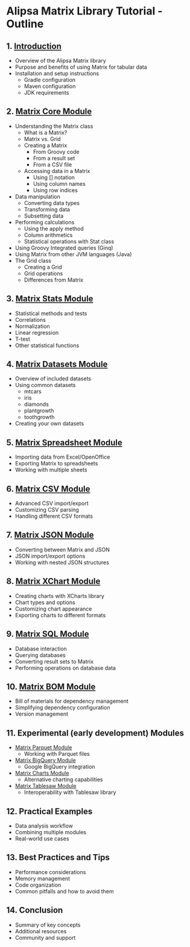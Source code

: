 # Alipsa Matrix Library Tutorial - Outline

## 1. [Introduction](1-introduction.md)
- Overview of the Alipsa Matrix library
- Purpose and benefits of using Matrix for tabular data
- Installation and setup instructions
  - Gradle configuration
  - Maven configuration
  - JDK requirements

## 2. [Matrix Core Module](2-matrix-core.md)
- Understanding the Matrix class
  - What is a Matrix?
  - Matrix vs. Grid
  - Creating a Matrix
    - From Groovy code
    - From a result set
    - From a CSV file
  - Accessing data in a Matrix
    - Using [] notation
    - Using column names
    - Using row indices
- Data manipulation
  - Converting data types
  - Transforming data
  - Subsetting data
- Performing calculations
  - Using the apply method
  - Column arithmetics
  - Statistical operations with Stat class
- Using Groovy Integrated queries (Ginq)
- Using Matrix from other JVM languages (Java)
- The Grid class
  - Creating a Grid
  - Grid operations
  - Differences from Matrix

## 3. [Matrix Stats Module](3-matrix-stats.md)
- Statistical methods and tests
- Correlations
- Normalization
- Linear regression
- T-test
- Other statistical functions

## 4. [Matrix Datasets Module](4-matrix-datasets.md)
- Overview of included datasets
- Using common datasets
  - mtcars
  - iris
  - diamonds
  - plantgrowth
  - toothgrowth
- Creating your own datasets

## 5. [Matrix Spreadsheet Module](5-matrix-spreadsheet.md)
- Importing data from Excel/OpenOffice
- Exporting Matrix to spreadsheets
- Working with multiple sheets

## 6. [Matrix CSV Module](6-matrix-csv.md)
- Advanced CSV import/export
- Customizing CSV parsing
- Handling different CSV formats

## 7. [Matrix JSON Module](7-matrix-json.md)
- Converting between Matrix and JSON
- JSON import/export options
- Working with nested JSON structures

## 8. [Matrix XChart Module](8-matrix-xchart.md)
- Creating charts with XCharts library
- Chart types and options
- Customizing chart appearance
- Exporting charts to different formats

## 9. [Matrix SQL Module](9-matrix-sql.md)
- Database interaction
- Querying databases
- Converting result sets to Matrix
- Performing operations on database data

## 10. [Matrix BOM Module](10-matrix-bom.md)
- Bill of materials for dependency management
- Simplifying dependency configuration
- Version management

## 11. Experimental (early development) Modules
- [Matrix Parquet Module](11-matrix-parquet.md)
  - Working with Parquet files
- [Matrix BigQuery Module](12-matrix-bigquery.md)
  - Google BigQuery integration
- [Matrix Charts Module](13-matrix-charts.md)
  - Alternative charting capabilities
- [Matrix Tablesaw Module](14-matrix-tablesaw.md)
  - Interoperability with Tablesaw library

## 12. Practical Examples
- Data analysis workflow
- Combining multiple modules
- Real-world use cases

## 13. Best Practices and Tips
- Performance considerations
- Memory management
- Code organization
- Common pitfalls and how to avoid them

## 14. Conclusion
- Summary of key concepts
- Additional resources
- Community and support
